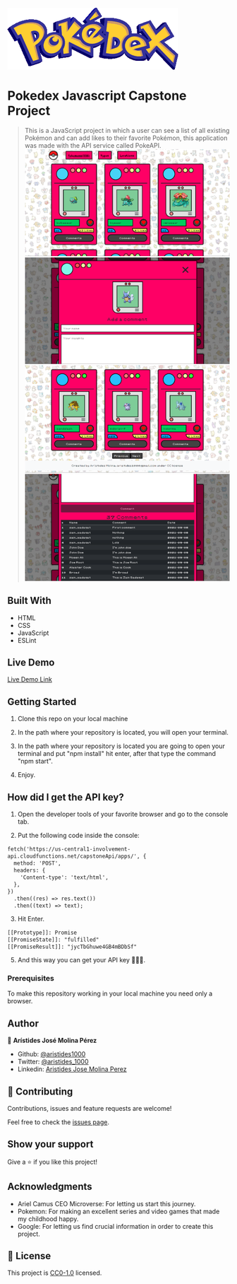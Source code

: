 ![Pokedex](./pokedex_logo.png)
# Pokedex Javascript Capstone Project

> This is a JavaScript project in which a user can see a list of all existing Pokémon and can add likes to their favorite Pokémon, this application was made with the API service called PokeAPI.
![screenshot](./screenshot_1.png)
![screenshot](./screenshot_2.png)
![screenshot](./screenshot_3.png)
![screenshot](./screenshot_4.png)

## Built With

- HTML
- CSS
- JavaScript
- ESLint
## Live Demo

[Live Demo Link](https://raw.githack.com/zainsadaqat/javascript-capstone-pokeapi/add-tests-for-comments-counter/dist/index.html)


## Getting Started
1. Clone this repo on your local machine

2. In the path where your repository is located, you will open your terminal.

3. In the path where your repository is located you are going to open your terminal and put "npm install" hit enter, after that type the command "npm start".

4. Enjoy.

## How did I get the API key?

1. Open the developer tools of your favorite browser and go to the console tab.

2. Put the following code inside the console:

```
fetch('https://us-central1-involvement-api.cloudfunctions.net/capstoneApi/apps/', {
  method: 'POST',
  headers: {
    'Content-type': 'text/html',
  },
})
  .then((res) => res.text())
  .then((text) => text);
```

3. Hit Enter.


```
[[Prototype]]: Promise
[[PromiseState]]: "fulfilled"
[[PromiseResult]]: "jycTbGhuwe4GB4mBDbSf"
```

5. And this way you can get your API key 🥳🥳🥳.

### Prerequisites
To make this repository working in your local machine you need only a browser.

## Author

👤 **Arístides José Molina Pérez**

- Github: [@aristides1000](https://github.com/aristides1000)
- Twitter: [@aristides_1000](https://twitter.com/aristides_1000)
- Linkedin: [Aristides Jose Molina Perez](https://www.linkedin.com/in/aristides-molina/)

## 🤝 Contributing

Contributions, issues and feature requests are welcome!

Feel free to check the [issues page](https://github.com/aristides1000/Pokedex-javascript-capstone/issues).


## Show your support

Give a ⭐️ if you like this project!

## Acknowledgments

- Ariel Camus CEO Microverse: For letting us start this journey.
- Pokemon: For making an excellent series and video games that made my childhood happy.
- Google: For letting us find crucial information in order to create this project.

## 📝 License

This project is [CC0-1.0](LICENSE) licensed.